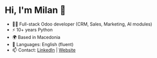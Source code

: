 # Hi, I'm Milan 👋
- 🧑‍💻 Full-stack Odoo developer (CRM, Sales, Marketing, AI modules)
- ⚡ 10+ years Python
- 🌍 Based in Macedonia
- 💬 Languages: English (fluent)
- 📫 Contact:  [LinkedIn]([link](https://www.linkedin.com/in/milan-topuzov/)) | [Website](https://milantopuzov.dev)
